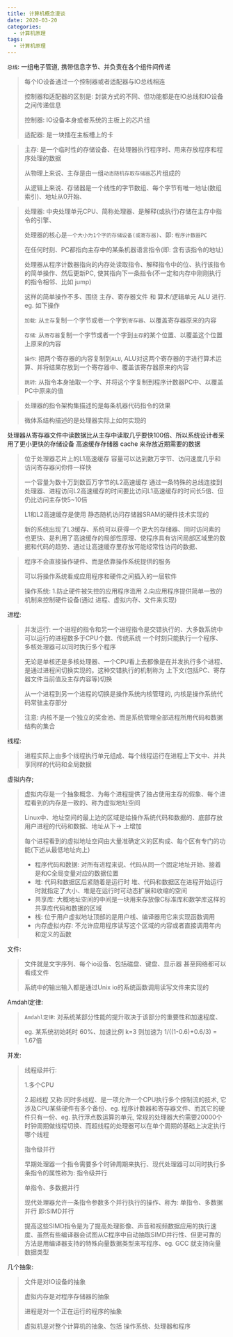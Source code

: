 ```yaml
---
title: 计算机概念漫谈
date: 2020-03-20
categories:
  - 计算机原理
tags:
  - 计算机原理
---
```

`总线`: 一组电子管道, 携带信息字节、并负责在各个组件间传递

>每个IO设备通过一个控制器或者适配器与IO总线相连
>
>控制器和适配器的区别是: 封装方式的不同、但功能都是在IO总线和IO设备之间传递信息
>
>控制器: IO设备本身或者系统的主板上的芯片组
>
>适配器: 是一块插在主板槽上的卡



> 主存: 是一个临时性的存储设备、在处理器执行程序时、用来存放程序和程序处理的数据
>
> 从物理上来说、主存是由一组`动态随机存取存储器`芯片组成的
>
> 从逻辑上来说、存储器是一个线性的字节数组、每个字节有唯一地址(数组索引)、地址从0开始、



> 处理器: 中央处理单元CPU、简称处理器、是解释(或执行)存储在主存中指令的引擎、
>
> 处理器的核心是`一个大小为1个字的存储设备(或寄存器)`、即: `程序计数器PC`
>
> 在任何时刻、PC都指向主存中的某条机器语言指令(即: 含有该指令的地址)
>
> 处理器从程序计数器指向的内存处读取指令、解释指令中的位、执行该指令的简单操作、然后更新PC, 使其指向下一条指令(不一定和内存中刚刚执行的指令相邻、比如 jump)
>
> 这样的简单操作不多、围绕 主存、寄存器文件 和 算术/逻辑单元 ALU 进行. eg. 如下操作
>
> `加载`: 从`主存`复制一个字节或者一个字到`寄存器`、以覆盖寄存器原来的内容
>
> `存储`: 从`寄存器`复制一个字节或者一个字到`主存`的某个位置、以覆盖这个位置上原来的内容
>
> `操作`: 把两个寄存器的内容复制到`ALU`, ALU对这两个寄存器的字进行算术运算、并将结果存放到一个寄存器中、覆盖该寄存器原来的内容
>
> `跳转`: 从指令本身抽取一个字、并将这个字复制到程序计数器PC中、以覆盖PC中原来的值
>



> 处理器的指令架构集描述的是每条机器代码指令的效果
>
> 微体系结构描述的是处理器实际上如何实现的



处理器从寄存器文件中读数据比从主存中读取几乎要快100倍、所以系统设计者采用了更小更快的存储设备 高速缓存存储器 cache 来存放近期需要的数据

> 位于处理器芯片上的L1高速缓存 容量可以达到数万字节、访问速度几乎和访问寄存器问你件一样快
>
> 一个容量为数十万到数百万字节的L2高速缓存 通过一条特殊的总线连接到处理器、进程访问L2高速缓存的时间要比访问L1高速缓存的时间长5倍、但仍比访问主存快5~10倍
>
> L1和L2高速缓存是使用 静态随机访问存储器SRAM的硬件技术实现的
>
> 新的系统出现了L3缓存、系统可以获得一个更大的存储器、同时访问素的也更快、是利用了高速缓存的局部性原理、使程序具有访问局部区域里的数据和代码的趋势、通过让高速缓存里存放可能经常性访问的数据、



> 程序不会直接操作硬件、而是依靠操作系统提供的服务
>
> 可以将操作系统看成应用程序和硬件之间插入的一层软件
>
> 操作系统: 1.防止硬件被失控的应用程序滥用 2.向应用程序提供简单一致的机制来控制硬件设备(通过 进程、虚拟内存、文件来实现)



进程:

> 并发运行: 一个进程的指令和另一个进程指令是交错执行的、大多数系统中可以运行的进程数多于CPU个数、传统系统 一个时刻只能执行一个程序、多核处理器可以同时执行多个程序
>
> 无论是单核还是多核处理器、一个CPU看上去都像是在并发执行多个进程、是通过进程间切换实现的。这种交错执行的机制称为 上下文(包括PC、寄存器文件当前值及主存内容等)切换
>
> 从一个进程到另一个进程的切换是操作系统内核管理的, 内核是操作系统代码常驻主存部分
>
> 注意: 内核不是一个独立的奖金池、而是系统管理全部进程所用代码和数据结构的集合



线程:

> 进程实际上由多个线程执行单元组成、每个线程运行在进程上下文中、并共享同样的代码和全局数据



虚拟内存;

>虚拟内存是一个抽象概念、为每个进程提供了独占使用主存的假象、每个进程看到的内存是一致的、称为虚拟地址空间
>
>Linux中、地址空间的最上边的区域是给操作系统代码和数据的、底部存放用户进程的代码和数据、地址从下-> 上增加
>
>每个进程看到的虚拟地址空间由大量准确定义的区构成、每个区有专门的功能(下述从最低地址向上)
>
>* 程序代码和数据: 对所有进程来说、代码从同一个固定地址开始、接着是和C全局变量对应的数据位置
>* 堆: 代码和数据区后紧随着是运行时 堆、代码和数据区在进程开始运行时就指定了大小、堆是在运行时可动态扩展和收缩的空间
>* 共享库: 大概地址空间的中间是一块用来存放像C标准库和数学库这样的共享库代码和数据的区域
>* 桟: 位于用户虚拟地址顶部的是用户桟、编译器用它来实现函数调用
>* 内存虚拟内存: 不允许应用程序读写这个区域的内容或者直接调用年内和定义的函数



文件:

> 文件就是文字序列、每个io设备、包括磁盘、键盘、显示器 甚至网络都可以看成文件
>
> 系统中的输出输入都是通过Unix io的系统函数调用读写文件来实现的



Amdahl定律:

> `Amdahl定律`: 对系统某部分性能的提升取决于该部分的重要性和加速程度、
>
> eg. 某系统初始耗时 60%、加速比例 k=3 则加速为 1/((1-0.6)+0.6/3) = 1.67倍



并发:

> 线程级并行:
>
> 1.多个CPU
>
> 2.超线程 又称:同时多线程、是一项允许一个CPU执行多个控制流的技术, 它涉及CPU某些硬件有多个备份、eg. 程序计数器和寄存器文件、而其它的硬件只有一份、eg. 执行浮点数运算的单元, 常规的处理器大约需要20000个时钟周期做线程切换、而超线程的处理器可以在单个周期的基础上决定执行哪个线程
>
> 
>
> 指令级并行
>
> 早期处理器一个指令需要多个时钟周期来执行、现代处理器可以同时执行多条指令的属性称为: 指令级并行
>
> 
>
> 单指令、多数据并行
>
> 现代处理器允许一条指令参数多个并行执行的操作、称为: 单指令、多数据并行 即:SIMD并行
>
> 提高这些SIMD指令是为了提高处理影像、声音和视频数据应用的执行速度、虽然有些编译器会试图从C程序中自动抽取SIMD并行性、但更可靠的方法是用编译器支持的特殊向量数据类型来写程序、eg. GCC 就支持向量数据类型



几个抽象:

> 文件是对IO设备的抽象
>
> 虚拟内存是对程序存储器的抽象
>
> 进程是对一个正在运行的程序的抽象
>
> 虚拟机是对整个计算机的抽象、包括 操作系统、处理器和程序
